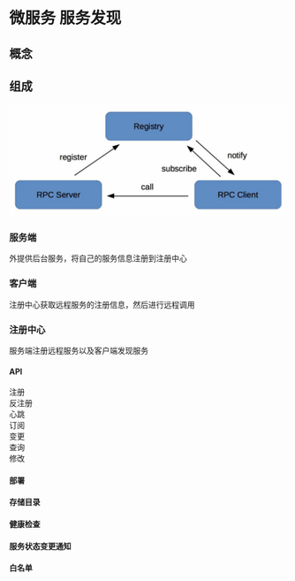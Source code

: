 # 微服务 服务发现

## 概念

## 组成

![img](res/ms-registry.png)

### 服务端

外提供后台服务，将自己的服务信息注册到注册中心

### 客户端

注册中心获取远程服务的注册信息，然后进行远程调用

### 注册中心

服务端注册远程服务以及客户端发现服务

#### API

注册  
反注册  
心跳  
订阅  
变更  
查询  
修改  

#### 部署

#### 存储目录

#### 健康检查

#### 服务状态变更通知

#### 白名单
